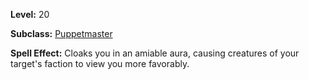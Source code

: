 <!-- TITLE: Spell: Benevolence -->
<!-- SUBTITLE:  -->

**Level:** 20

**Subclass:** [Puppetmaster](puppetmaster)

**Spell Effect:** Cloaks you in an amiable aura, causing creatures of your target's faction to view you more favorably.